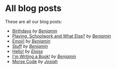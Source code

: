 # All blog posts

These are all our blog posts:
* [Birthdays](/benjamin/birthdays-19-5-2020) *by [Benjamin](/benjamin)*
* [Playing, Schoolwork and What Else?](/benjamin/playing-schoolwork-and-what-else-20-5-2020) *by [Benjamin](/benjamin)*
* [Emoji!](/benjamin/emoji-22-5-2020) *by [Benjamin](/benjamin)*
* [Stuff](/benjamin/stuff-29-5-2020) *by [Benjamin](/benjamin)*
* [Hello!](/eloise/hello-30-5-2020) *by [Eloise](/eloise)*
* [I'm Writing a Book!](/benjamin/writing-a-book-04-07-2020.md) *by [Benjamin](/benjamin)*
* [Morse Code](/josiah/morse-code-04-07-2020) *by [Josiah](/josiah)*

